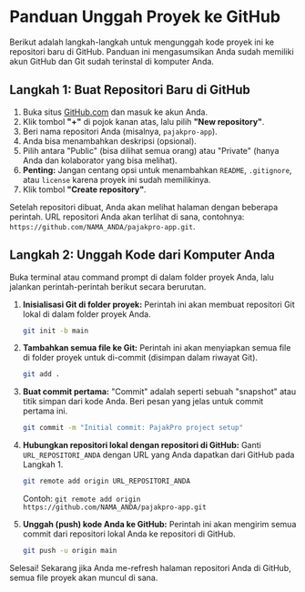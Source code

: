 # Panduan Unggah Proyek ke GitHub

Berikut adalah langkah-langkah untuk mengunggah kode proyek ini ke repositori baru di GitHub. Panduan ini mengasumsikan Anda sudah memiliki akun GitHub dan Git sudah terinstal di komputer Anda.

## Langkah 1: Buat Repositori Baru di GitHub

1.  Buka situs [GitHub.com](https://github.com) dan masuk ke akun Anda.
2.  Klik tombol **"+"** di pojok kanan atas, lalu pilih **"New repository"**.
3.  Beri nama repositori Anda (misalnya, `pajakpro-app`).
4.  Anda bisa menambahkan deskripsi (opsional).
5.  Pilih antara "Public" (bisa dilihat semua orang) atau "Private" (hanya Anda dan kolaborator yang bisa melihat).
6.  **Penting:** Jangan centang opsi untuk menambahkan `README`, `.gitignore`, atau `license` karena proyek ini sudah memilikinya.
7.  Klik tombol **"Create repository"**.

Setelah repositori dibuat, Anda akan melihat halaman dengan beberapa perintah. URL repositori Anda akan terlihat di sana, contohnya: `https://github.com/NAMA_ANDA/pajakpro-app.git`.

## Langkah 2: Unggah Kode dari Komputer Anda

Buka terminal atau command prompt di dalam folder proyek Anda, lalu jalankan perintah-perintah berikut secara berurutan.

1.  **Inisialisasi Git di folder proyek:**
    Perintah ini akan membuat repositori Git lokal di dalam folder proyek Anda.
    ```bash
    git init -b main
    ```

2.  **Tambahkan semua file ke Git:**
    Perintah ini akan menyiapkan semua file di folder proyek untuk di-commit (disimpan dalam riwayat Git).
    ```bash
    git add .
    ```

3.  **Buat commit pertama:**
    "Commit" adalah seperti sebuah "snapshot" atau titik simpan dari kode Anda. Beri pesan yang jelas untuk commit pertama ini.
    ```bash
    git commit -m "Initial commit: PajakPro project setup"
    ```

4.  **Hubungkan repositori lokal dengan repositori di GitHub:**
    Ganti `URL_REPOSITORI_ANDA` dengan URL yang Anda dapatkan dari GitHub pada Langkah 1.
    ```bash
    git remote add origin URL_REPOSITORI_ANDA
    ```
    Contoh:
    `git remote add origin https://github.com/NAMA_ANDA/pajakpro-app.git`

5.  **Unggah (push) kode Anda ke GitHub:**
    Perintah ini akan mengirim semua commit dari repositori lokal Anda ke repositori di GitHub.
    ```bash
    git push -u origin main
    ```

Selesai! Sekarang jika Anda me-refresh halaman repositori Anda di GitHub, semua file proyek akan muncul di sana.